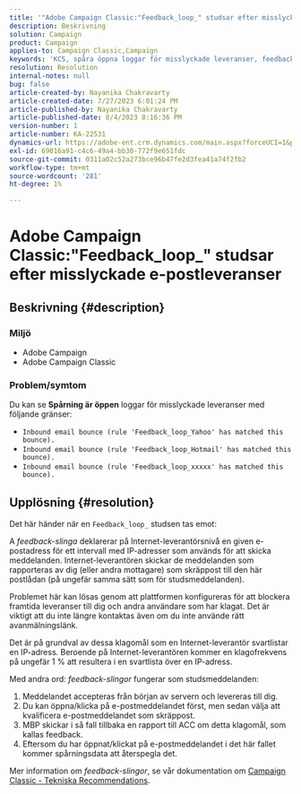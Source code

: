 ```yaml
---
title: '"Adobe Campaign Classic:"Feedback_loop_" studsar efter misslyckade e-postleveranser"'
description: Beskrivning
solution: Campaign
product: Campaign
applies-to: Campaign Classic,Campaign
keywords: 'KCS, spåra öppna loggar för misslyckade leveranser, feedback-loop, inkommande e-poststuds, ACC, '
resolution: Resolution
internal-notes: null
bug: false
article-created-by: Nayanika Chakravarty
article-created-date: 7/27/2023 6:01:24 PM
article-published-by: Nayanika Chakravarty
article-published-date: 8/4/2023 8:16:36 PM
version-number: 1
article-number: KA-22531
dynamics-url: https://adobe-ent.crm.dynamics.com/main.aspx?forceUCI=1&pagetype=entityrecord&etn=knowledgearticle&id=ede15597-a72c-ee11-bdf4-6045bd006149
exl-id: 69016a91-c4c6-49a4-bb30-772f9e651fdc
source-git-commit: 0311a02c52a273bce96b47fe2d3fea41a74f2fb2
workflow-type: tm+mt
source-wordcount: '281'
ht-degree: 1%

---
```


# Adobe Campaign Classic:&quot;Feedback_loop_&quot; studsar efter misslyckade e-postleveranser

## Beskrivning {#description}


### Miljö

- Adobe Campaign
- Adobe Campaign Classic


### Problem/symtom

Du kan se <b>Spårning är öppen</b> loggar för misslyckade leveranser med följande gränser:

- `Inbound email bounce (rule 'Feedback_loop_Yahoo' has matched this bounce).`
- `Inbound email bounce (rule 'Feedback_loop_Hotmail' has matched this bounce).`
- `Inbound email bounce (rule 'Feedback_loop_xxxxx' has matched this bounce).`



## Upplösning {#resolution}


Det här händer när en `Feedback_loop_` studsen tas emot:

A *feedback-slinga* deklarerar på Internet-leverantörsnivå en given e-postadress för ett intervall med IP-adresser som används för att skicka meddelanden. Internet-leverantören skickar de meddelanden som rapporteras av dig (eller andra mottagare) som skräppost till den här postlådan (på ungefär samma sätt som för studsmeddelanden).

Problemet här kan lösas genom att plattformen konfigureras för att blockera framtida leveranser till dig och andra användare som har klagat. Det är viktigt att du inte längre kontaktas även om du inte använde rätt avanmälningslänk.

Det är på grundval av dessa klagomål som en Internet-leverantör svartlistar en IP-adress. Beroende på Internet-leverantören kommer en klagofrekvens på ungefär 1 % att resultera i en svartlista över en IP-adress.

Med andra ord: *feedback-slingor* fungerar som studsmeddelanden:

1. Meddelandet accepteras från början av servern och levereras till dig.
2. Du kan öppna/klicka på e-postmeddelandet först, men sedan välja att kvalificera e-postmeddelandet som skräppost.
3. MBP skickar i så fall tillbaka en rapport till ACC om detta klagomål, som kallas feedback.
4. Eftersom du har öppnat/klickat på e-postmeddelandet i det här fallet kommer spårningsdata att återspegla det.


Mer information om *feedback-slingor*, se vår dokumentation om [Campaign Classic - Tekniska Recommendations](https://experienceleague.adobe.com/docs/deliverability-learn/deliverability-best-practice-guide/additional-resources/campaign/acc-technical-recommendations.html?lang=en#feedback-loop-acc).
